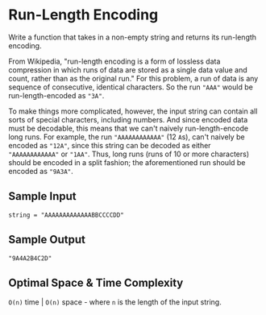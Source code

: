 # Run-Length Encoding

Write a function that takes in a non-empty string and returns its run-length encoding.

From Wikipedia, "run-length encoding is a form of lossless data compression in which runs of data are stored as a single data value and count, rather than as the original run." For this problem, a run of data is any sequence of consecutive, identical characters. So the run `"AAA"` would be run-length-encoded as `"3A"`.

To make things more complicated, however, the input string can contain all sorts of special characters, including numbers. And since encoded data must be decodable, this means that we can't naively run-length-encode long runs. For example, the run `"AAAAAAAAAAAA"` (12 `A`s), can't naively be encoded as `"12A"`, since this string can be decoded as either `"AAAAAAAAAAAA"` or `"1AA"`. Thus, long runs (runs of 10 or more characters) should be encoded in a split fashion; the aforementioned run should be encoded as `"9A3A"`.

## Sample Input

```plaintext
string = "AAAAAAAAAAAAABBCCCCDD"
```

## Sample Output

```plaintext
"9A4A2B4C2D"
```

## Optimal Space & Time Complexity

`O(n)` time | `O(n)` space - where `n` is the length of the input string.
